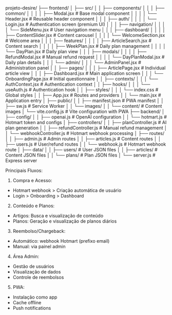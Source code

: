 projeto-desire/
├── frontend/
│ ├── src/
│ │ ├── components/
│ │ │ ├── common/
│ │ │ │ ├── Modal.jsx # Base modal component
│ │ │ │ └── Header.jsx # Reusable header component
│ │ │ ├── auth/
│ │ │ │ └── Login.jsx # Authentication screen (premium UI)
│ │ │ ├── navigation/
│ │ │ │ └── SideMenu.jsx # User navigation menu
│ │ │ ├── dashboard/
│ │ │ │ ├── ContentSlider.jsx # Content carousel
│ │ │ │ └── WelcomeSection.jsx # Welcome area
│ │ │ ├── features/
│ │ │ │ ├── ArticleSearch.jsx # Content search
│ │ │ │ ├── WeekPlan.jsx # Daily plan management
│ │ │ │ └── DayPlan.jsx # Daily plan view
│ │ │ ├── modals/
│ │ │ │ ├── RefundModal.jsx # Manual refund request
│ │ │ │ └── DayPlanModal.jsx # Daily plan details
│ │ │ └── admin/
│ │ │ └── AdminPanel.jsx # Administration panel
│ │ ├── pages/
│ │ │ ├── ArticlePage.jsx # Individual article view
│ │ │ ├── Dashboard.jsx # Main application screen
│ │ │ └── OnboardingPage.jsx # Initial questionnaire
│ │ ├── contexts/
│ │ │ └── AuthContext.jsx # Authentication context
│ │ ├── hooks/
│ │ │ └── useAuth.js # Authentication hook
│ │ ├── styles/
│ │ │ └── index.css # Global styles
│ │ ├── App.jsx # Routes and providers
│ │ └── main.jsx # Application entry
│ ├── public/
│ │ ├── manifest.json # PWA manifest
│ │ ├── sw.js # Service Worker
│ │ └── images/
│ │ └── content/ # Content images
│ └── vite.config.js # Vite configuration with PWA
├── backend/
│ ├── config/
│ │ ├── openai.js # OpenAI configuration
│ │ └── hotmart.js # Hotmart token and configs
│ ├── controllers/
│ │ ├── planController.js # AI plan generation
│ │ ├── refundController.js # Manual refund management
│ │ └── webhookController.js # Hotmart webhook processing
│ ├── routes/
│ │ ├── admin.js # Admin routes
│ │ ├── articles.js # Content routes
│ │ ├── users.js # User/refund routes
│ │ └── webhook.js # Hotmart webhook route
│ ├── data/
│ │ ├── users/ # User JSON files
│ │ ├── articles/ # Content JSON files
│ │ └── plans/ # Plan JSON files
│ └── server.js # Express server

Principais Fluxos:

1. Compra e Acesso:

- Hotmart webhook > Criação automática de usuário
- Login > Onboarding > Dashboard

2. Conteúdo e Planos:

- Artigos: Busca e visualização de conteúdo
- Planos: Geração e visualização de planos diários

3. Reembolso/Chargeback:

- Automático: webhook Hotmart (prefixo email)
- Manual: via painel admin

4. Área Admin:

- Gestão de usuários
- Visualização de dados
- Controle de reembolsos

5. PWA:

- Instalação como app
- Cache offline
- Push notifications
